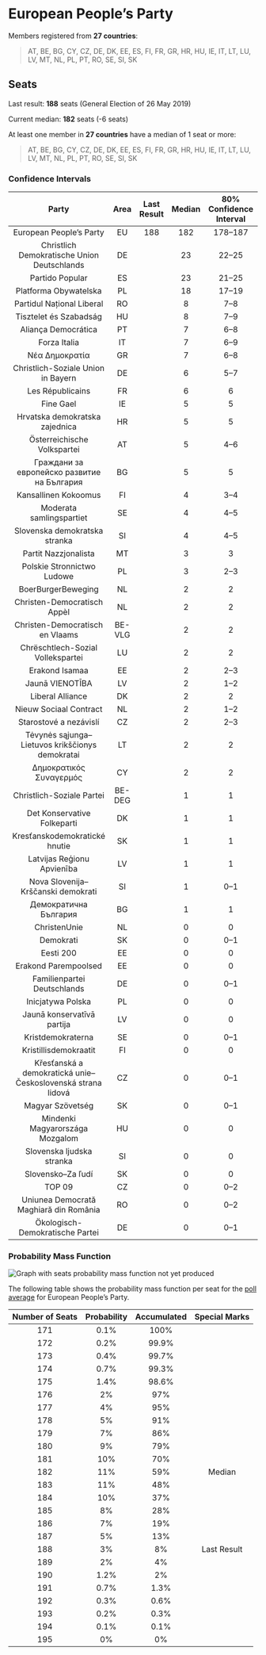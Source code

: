 # European People’s Party

Members registered from **27 countries**:

> AT, BE, BG, CY, CZ, DE, DK, EE, ES, FI, FR, GR, HR, HU, IE, IT, LT, LU, LV, MT, NL, PL, PT, RO, SE, SI, SK

## Seats

Last result: **188** seats (General Election of 26 May 2019)

Current median: **182** seats (-6 seats)

At least one member in **27 countries** have a median of 1 seat or more:

> AT, BE, BG, CY, CZ, DE, DK, EE, ES, FI, FR, GR, HR, HU, IE, IT, LT, LU, LV, MT, NL, PL, PT, RO, SE, SI, SK

### Confidence Intervals

| Party | Area | Last Result | Median | 80% Confidence Interval | 90% Confidence Interval | 95% Confidence Interval | 99% Confidence Interval |
|:-----:|:----:|:-----------:|:------:|:-----------------------:|:-----------------------:|:-----------------------:|:-----------------------:|
| European People’s Party | EU | 188 | 182 | 178–187 | 176–188 | 175–189 | 173–192 |
| Christlich Demokratische Union Deutschlands | DE | | 23 | 22–25 | 21–26 | 20–26 | 20–27 |
| Partido Popular | ES | | 23 | 21–25 | 20–25 | 20–25 | 20–26 |
| Platforma Obywatelska | PL | | 18 | 17–19 | 17–20 | 16–20 | 16–20 |
| Partidul Național Liberal | RO | | 8 | 7–8 | 7–9 | 6–9 | 6–9 |
| Tisztelet és Szabadság | HU | | 8 | 7–9 | 6–9 | 6–9 | 6–9 |
| Aliança Democrática | PT | | 7 | 6–8 | 6–8 | 6–8 | 6–9 |
| Forza Italia | IT | | 7 | 6–9 | 6–9 | 6–10 | 5–11 |
| Νέα Δημοκρατία | GR | | 7 | 6–8 | 6–8 | 6–8 | 6–8 |
| Christlich-Soziale Union in Bayern | DE | | 6 | 5–7 | 5–8 | 5–8 | 5–9 |
| Les Républicains | FR | | 6 | 6 | 6 | 6 | 6 |
| Fine Gael | IE | | 5 | 5 | 4–5 | 4–5 | 3–5 |
| Hrvatska demokratska zajednica | HR | | 5 | 5 | 5 | 4–5 | 4–6 |
| Österreichische Volkspartei | AT | | 5 | 4–6 | 4–6 | 4–6 | 4–6 |
| Граждани за европейско развитие на България | BG | | 5 | 5 | 5 | 5 | 5 |
| Kansallinen Kokoomus | FI | | 4 | 3–4 | 3–4 | 3–4 | 3–4 |
| Moderata samlingspartiet | SE | | 4 | 4–5 | 4–5 | 4–5 | 4–5 |
| Slovenska demokratska stranka | SI | | 4 | 4–5 | 4–5 | 4–5 | 3–5 |
| Partit Nazzjonalista | MT | | 3 | 3 | 3 | 3 | 3 |
| Polskie Stronnictwo Ludowe | PL | | 3 | 2–3 | 2–3 | 1–3 | 1–4 |
| BoerBurgerBeweging | NL | | 2 | 2 | 2 | 2 | 1–2 |
| Christen-Democratisch Appèl | NL | | 2 | 2 | 2 | 2–3 | 2–3 |
| Christen-Democratisch en Vlaams | BE-VLG | | 2 | 2 | 2 | 2 | 2 |
| Chrëschtlech-Sozial Vollekspartei | LU | | 2 | 2 | 2 | 2 | 2 |
| Erakond Isamaa | EE | | 2 | 2–3 | 2–3 | 2–3 | 2–3 |
| Jaunā VIENOTĪBA | LV | | 2 | 1–2 | 1–2 | 1–2 | 1–2 |
| Liberal Alliance | DK | | 2 | 2 | 2–3 | 2–3 | 2–3 |
| Nieuw Sociaal Contract | NL | | 2 | 1–2 | 1–2 | 1–2 | 1–3 |
| Starostové a nezávislí | CZ | | 2 | 2–3 | 2–3 | 2–3 | 1–3 |
| Tėvynės sąjunga–Lietuvos krikščionys demokratai | LT | | 2 | 2 | 2 | 2 | 2 |
| Δημοκρατικός Συναγερμός | CY | | 2 | 2 | 2 | 2 | 2 |
| Christlich-Soziale Partei | BE-DEG | | 1 | 1 | 1 | 1 | 1 |
| Det Konservative Folkeparti | DK | | 1 | 1 | 1 | 0–1 | 0–1 |
| Kresťanskodemokratické hnutie | SK | | 1 | 1 | 0–1 | 0–2 | 0–2 |
| Latvijas Reģionu Apvienība | LV | | 1 | 1 | 1 | 1 | 1 |
| Nova Slovenija–Krščanski demokrati | SI | | 1 | 0–1 | 0–1 | 0–1 | 0–1 |
| Демократична България | BG | | 1 | 1 | 1 | 1 | 1 |
| ChristenUnie | NL | | 0 | 0 | 0 | 0 | 0 |
| Demokrati | SK | | 0 | 0–1 | 0–1 | 0–1 | 0–1 |
| Eesti 200 | EE | | 0 | 0 | 0 | 0 | 0 |
| Erakond Parempoolsed | EE | | 0 | 0 | 0 | 0 | 0 |
| Familienpartei Deutschlands | DE | | 0 | 0–1 | 0–1 | 0–1 | 0–1 |
| Inicjatywa Polska | PL | | 0 | 0 | 0 | 0 | 0–1 |
| Jaunā konservatīvā partija | LV | | 0 | 0 | 0 | 0 | 0 |
| Kristdemokraterna | SE | | 0 | 0–1 | 0–1 | 0–1 | 0–1 |
| Kristillisdemokraatit | FI | | 0 | 0 | 0 | 0 | 0 |
| Křesťanská a demokratická unie–Československá strana lidová | CZ | | 0 | 0–1 | 0–1 | 0–1 | 0–2 |
| Magyar Szövetség | SK | | 0 | 0–1 | 0–1 | 0–1 | 0–1 |
| Mindenki Magyarországa Mozgalom | HU | | 0 | 0 | 0 | 0 | 0 |
| Slovenska ljudska stranka | SI | | 0 | 0 | 0 | 0 | 0 |
| Slovensko–Za ľudí | SK | | 0 | 0 | 0 | 0 | 0–1 |
| TOP 09 | CZ | | 0 | 0–2 | 0–2 | 0–2 | 0–2 |
| Uniunea Democrată Maghiară din România | RO | | 0 | 0–2 | 0–2 | 0–2 | 0–2 |
| Ökologisch-Demokratische Partei | DE | | 0 | 0–1 | 0–1 | 0–1 | 0–1 |

### Probability Mass Function

![Graph with seats probability mass function not yet produced](average-2024-07-31-seats-pmf-europeanpeople’sparty.png "Seats Probability Mass Function")

The following table shows the probability mass function per seat for the [poll average](average-2024-07-31.html) for European People’s Party.

| Number of Seats | Probability | Accumulated | Special Marks |
|:---------------:|:-----------:|:-----------:|:-------------:|
| 171 | 0.1% | 100% |  |
| 172 | 0.2% | 99.9% |  |
| 173 | 0.4% | 99.7% |  |
| 174 | 0.7% | 99.3% |  |
| 175 | 1.4% | 98.6% |  |
| 176 | 2% | 97% |  |
| 177 | 4% | 95% |  |
| 178 | 5% | 91% |  |
| 179 | 7% | 86% |  |
| 180 | 9% | 79% |  |
| 181 | 10% | 70% |  |
| 182 | 11% | 59% | Median |
| 183 | 11% | 48% |  |
| 184 | 10% | 37% |  |
| 185 | 8% | 28% |  |
| 186 | 7% | 19% |  |
| 187 | 5% | 13% |  |
| 188 | 3% | 8% | Last Result |
| 189 | 2% | 4% |  |
| 190 | 1.2% | 2% |  |
| 191 | 0.7% | 1.3% |  |
| 192 | 0.3% | 0.6% |  |
| 193 | 0.2% | 0.3% |  |
| 194 | 0.1% | 0.1% |  |
| 195 | 0% | 0% |  |


